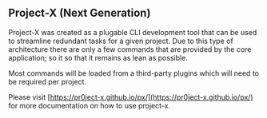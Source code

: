 
## Project-X (Next Generation)

Project-X was created as a plugable CLI development tool that can be used to streamline redundant tasks for a given project. Due to this type of architecture there are only a few commands that are provided by the core application; so it so that it remains as lean as possible.

Most commands will be loaded from a third-party plugins which will need to be required per project.

Please visit [https://pr0ject-x.github.io/px/](https://pr0ject-x.github.io/px/) for more documentation on how to use project-x.
